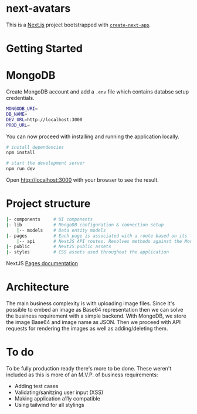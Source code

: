 # next-avatars

This is a [Next.js](https://nextjs.org/) project bootstrapped with [`create-next-app`](https://github.com/vercel/next.js/tree/canary/packages/create-next-app).

# Getting Started

# MongoDB

Create MongoDB account and add a `.env` file which contains databse setup credentials.

```bash
MONGODB_URI=
DB_NAME=
DEV_URL=http://localhost:3000
PROD_URL=
```

You can now proceed with installing and running the application locally.

```bash
# install dependencies
npm install

# start the development server
npm run dev
```

Open [http://localhost:3000](http://localhost:3000) with your browser to see the result.

# Project structure

```bash
|- components     # UI components
|- lib            # MongoDB configuration & connection setup
    |-- models    # Data entity models 
|- pages          # Each page is associated with a route based on its file name.
    |-- api       # NextJS API routes. Resolves methods against the MongoDB connection
|- public         # NextJS public assets
|- styles         # CSS assets used throughout the application 
```
NextJS [Pages documentation](https://nextjs.org/docs/basic-features/pages)

# Architecture

The main business complexity is with uploading image files.
Since it's possible to embed an image as Base64 representation then we can solve the business requirement with a simple backend.
With MongoDB, we store the image Base64 and image name as JSON.
Then we proceed with API requests for rendering the images as well as adding/deleting them.


# To do

To be fully production ready there's more to be done.
These weren't included as this is more of an M.V.P. of business requirements:
* Adding test cases
* Validating/sanitzing user input (XSS)
* Making application a11y compatible
* Using tailwind for all stylings
